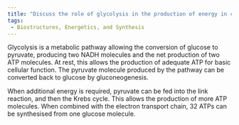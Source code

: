 ```yaml
---
title: "Discuss the role of glycolysis in the production of energy in cells."
tags:
 - Biostructures, Energetics, and Synthesis
---
```

Glycolysis is a metabolic pathway allowing the conversion of glucose to pyruvate, producing two NADH molecules and the net production of two ATP molecules. At rest, this allows the production of adequate ATP for basic cellular function. The pyruvate molecule produced by the pathway can be converted back to glucose by gluconeogenesis. 

When additional energy is required, pyruvate can be fed into the link reaction, and then the Krebs cycle. This allows the production of more ATP molecules. When combined with the electron transport chain, 32 ATPs can be synthesised from one glucose molecule. 
